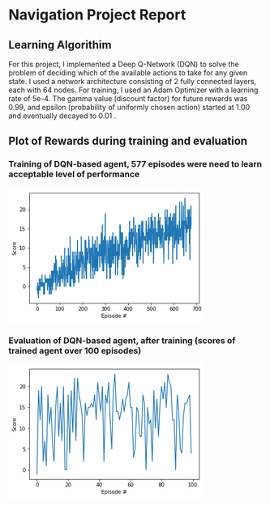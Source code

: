 # Navigation Project Report

## Learning Algorithim

For this project, I implemented a Deep Q-Network (DQN) to solve the problem of deciding which of the available actions to
take for any given state. I used a network architecture consisting of 2 fully connected layers, each with 64 nodes.
For training, I used an Adam Optimizer with a learning rate of 5e-4. The gamma value (discount factor) for future rewards
was 0.99, and epsilon (probability of uniformly chosen action) started at 1.00 and eventually decayed to 0.01 .

## Plot of Rewards during training and evaluation

### Training of DQN-based agent, 577 episodes were need to learn acceptable level of performance
![](train.png)

### Evaluation of DQN-based agent, after training (scores of trained agent over 100 episodes)
![](eval.png)

